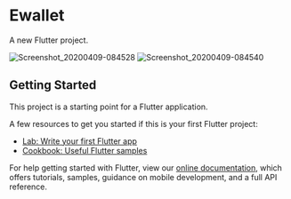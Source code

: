 # Ewallet

A new Flutter project.

![Screenshot_20200409-084528](https://user-images.githubusercontent.com/43111810/78871415-933d0700-7a3f-11ea-94b1-14aabb9268fb.png)
![Screenshot_20200409-084540](https://user-images.githubusercontent.com/43111810/78871423-9506ca80-7a3f-11ea-949a-e6971d6c0b14.png)

## Getting Started

This project is a starting point for a Flutter application.

A few resources to get you started if this is your first Flutter project:

- [Lab: Write your first Flutter app](https://flutter.dev/docs/get-started/codelab)
- [Cookbook: Useful Flutter samples](https://flutter.dev/docs/cookbook)

For help getting started with Flutter, view our
[online documentation](https://flutter.dev/docs), which offers tutorials,
samples, guidance on mobile development, and a full API reference.



